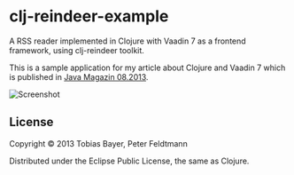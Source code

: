 # clj-reindeer-example


A RSS reader implemented in Clojure with Vaadin 7 as a frontend framework, using clj-reindeer toolkit.

This is a sample application for my article about Clojure and Vaadin 7 which is published in [Java Magazin 08.2013](https://jaxenter.de/java-magazin-archiv).

![Screenshot](https://github.com/codebrickie/rsscljvaadin/raw/screenshots/screenshot.png?raw=true)


## License

Copyright © 2013 Tobias Bayer, Peter Feldtmann

Distributed under the Eclipse Public License, the same as Clojure.
